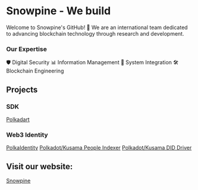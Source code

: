 # Snowpine - We build

Welcome to Snowpine's GitHub! 👋
We are an international team dedicated to advancing blockchain technology through research and development.

### Our Expertise
🛡️ Digital Security
📊 Information Management
🧩 System Integration
🛠️ Blockchain Engineering

## Projects

### SDK

[Polkadart](https://polkadart.dev)

### Web3 Identity

[PolkaIdentity](https://polkaidentity.com)
[Polkadot/Kusama People Indexer](https://github.com/snowpine-io/pid-indexer)
[Polkadot/Kusama DID Driver](https://github.com/snowpine-io/polkadot-did-driver)

## Visit our website: 
[Snowpine](https://snowpine.io)

